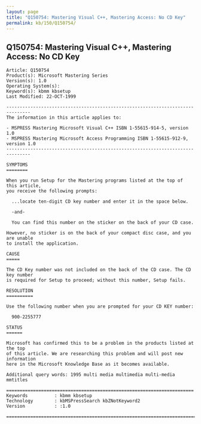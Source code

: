```yaml
---
layout: page
title: "Q150754: Mastering Visual C++, Mastering Access: No CD Key"
permalink: kb/150/Q150754/
---
```


## Q150754: Mastering Visual C++, Mastering Access: No CD Key

	Article: Q150754
	Product(s): Microsoft Mastering Series
	Version(s): 1.0
	Operating System(s): 
	Keyword(s): kbmm kbsetup
	Last Modified: 22-OCT-1999
	
	-------------------------------------------------------------------------------
	The information in this article applies to:
	
	- MSPRESS Mastering Microsoft Visual C++ ISBN 1-55615-914-5, version 1.0 
	- MSPRESS Mastering Microsoft Access Programming ISBN 1-55615-912-9, version 1.0 
	-------------------------------------------------------------------------------
	
	SYMPTOMS
	========
	
	When you run Setup for the Mastering programs listed at the top of this article,
	you receive the following prompts:
	
	  ...locate ten-digit CD key number and enter it in the space below.
	
	  -and-
	
	  You can find this number on the sticker on the back of your CD case.
	
	However, no sticker is on the back of your compact disc case, and you are unable
	to install the application.
	
	CAUSE
	=====
	
	The CD Key number was not included on the back of the CD case. The CD key number
	is required for Setup to proceed; without this number, Setup fails.
	
	RESOLUTION
	==========
	
	Use the following number when you are prompted for your CD KEY number:
	
	  900-2255777
	
	STATUS
	======
	
	Microsoft has confirmed this to be a problem in the products listed at the top
	of this article. We are researching this problem and will post new information
	here in the Microsoft Knowledge Base as it becomes available.
	
	Additional query words: 1995 multi media multimedia multi-media mmtitles
	
	======================================================================
	Keywords          : kbmm kbsetup 
	Technology        : kbMSPressSearch kbZNotKeyword2
	Version           : :1.0
	
	=============================================================================
	
